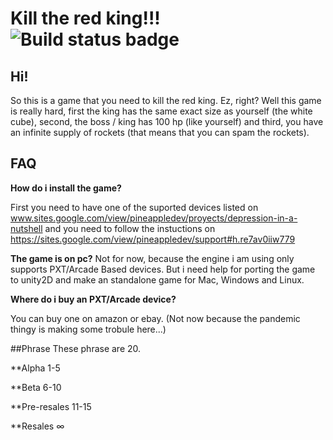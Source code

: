 # Kill the red king!!!    ![Build status badge](https://github.com/valenplayer3000/kill-the-red-king-cube-alpha/workflows/MakeCode/badge.svg)

## Hi!

So this is a game that you need to kill the red king. 
Ez, right? Well this game is really hard, first the king has the same exact size as yourself (the white cube), second, the boss / king has 100 hp (like yourself) and third, you have an infinite supply of rockets (that means that you can spam the rockets).


## FAQ

**How do i install the game?**

First you need to have one of the suported devices listed on www.sites.google.com/view/pineappledev/proyects/depression-in-a-nutshell and you need to follow the instuctions on https://sites.google.com/view/pineappledev/support#h.re7av0iiw779


**The game is on pc?**
Not for now, because the engine i am using only supports PXT/Arcade Based devices. But i need help for porting the game to unity2D and make an standalone game for Mac, Windows and Linux.


**Where do i buy an PXT/Arcade device?**

You can buy one on amazon or ebay. (Not now because the pandemic thingy is making some trobule here...)

##Phrase
These phrase are 20.

**Alpha 1-5

**Beta 6-10

**Pre-resales 11-15

**Resales ∞

